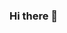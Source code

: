 ### Hi there 👋

<!--
**kyore/kyore** is a ✨ _special_ ✨ repository because its `README.md` (this file) appears on your GitHub profile.

[![Telmuun's github stats](https://github-readme-stats.vercel.app/api?username=kyore)](https://github.com/anuraghazra/github-readme-stats)

- 🔭 I’m currently working on ...
- 🌱 I’m currently learning ...
- 👯 I’m looking to collaborate on ...
- 🤔 I’m looking for help with ...
- 💬 Ask me about ...
- 📫 How to reach me: ...
- 😄 Pronouns: ...
- ⚡ Fun fact: ...
-->
